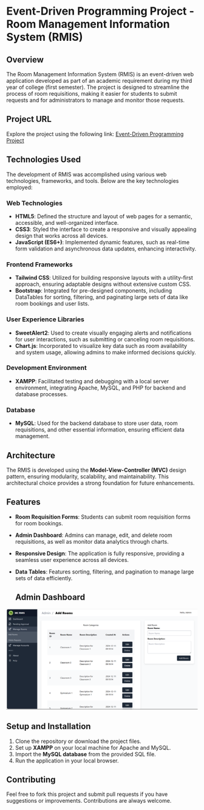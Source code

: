 # Event-Driven Programming Project - Room Management Information System (RMIS)

## Overview
The Room Management Information System (RMIS) is an event-driven web application developed as part of an academic requirement during my third year of college (first semester). The project is designed to streamline the process of room requisitions, making it easier for students to submit requests and for administrators to manage and monitor those requests.

## Project URL
Explore the project using the following link: [Event-Driven Programming Project](http://rmis.ct.ws/)

## Technologies Used
The development of RMIS was accomplished using various web technologies, frameworks, and tools. Below are the key technologies employed:

### **Web Technologies**
- **HTML5**: Defined the structure and layout of web pages for a semantic, accessible, and well-organized interface.
- **CSS3**: Styled the interface to create a responsive and visually appealing design that works across all devices.
- **JavaScript (ES6+)**: Implemented dynamic features, such as real-time form validation and asynchronous data updates, enhancing interactivity.

### **Frontend Frameworks**
- **Tailwind CSS**: Utilized for building responsive layouts with a utility-first approach, ensuring adaptable designs without extensive custom CSS.
- **Bootstrap**: Integrated for pre-designed components, including DataTables for sorting, filtering, and paginating large sets of data like room bookings and user lists.

### **User Experience Libraries**
- **SweetAlert2**: Used to create visually engaging alerts and notifications for user interactions, such as submitting or canceling room requisitions.
- **Chart.js**: Incorporated to visualize key data such as room availability and system usage, allowing admins to make informed decisions quickly.

### **Development Environment**
- **XAMPP**: Facilitated testing and debugging with a local server environment, integrating Apache, MySQL, and PHP for backend and database processes.

### **Database**
- **MySQL**: Used for the backend database to store user data, room requisitions, and other essential information, ensuring efficient data management.

## Architecture
The RMIS is developed using the **Model-View-Controller (MVC)** design pattern, ensuring modularity, scalability, and maintainability. This architectural choice provides a strong foundation for future enhancements.

## Features
- **Room Requisition Forms**: Students can submit room requisition forms for room bookings.
- **Admin Dashboard**: Admins can manage, edit, and delete room requisitions, as well as monitor data analytics through charts.
- **Responsive Design**: The application is fully responsive, providing a seamless user experience across all devices.
- **Data Tables**: Features sorting, filtering, and pagination to manage large sets of data efficiently.

  ## Admin Dashboard
![Admin Dashboard](screenshots/admin/add_rooms.png)


## Setup and Installation
1. Clone the repository or download the project files.
2. Set up **XAMPP** on your local machine for Apache and MySQL.
3. Import the **MySQL database** from the provided SQL file.
4. Run the application in your local browser.

## Contributing
Feel free to fork this project and submit pull requests if you have suggestions or improvements. Contributions are always welcome.
